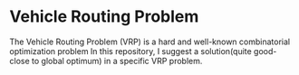 # Vehicle Routing Problem
The Vehicle Routing Problem (VRP) is a hard and well-known combinatorial optimization problem
In this repository, I suggest a solution(quite good-close to global optimum) in a specific VRP problem.
